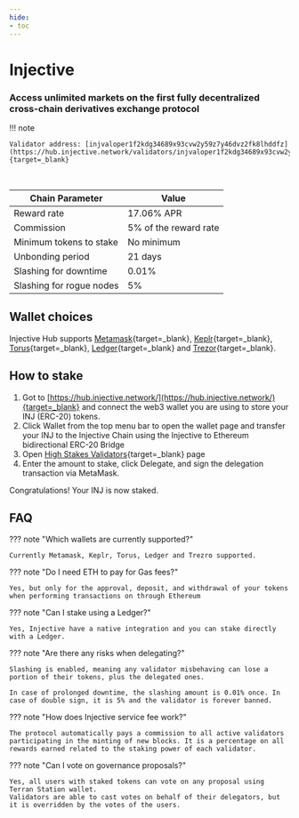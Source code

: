 ```yaml
---
hide:
- toc
---
```

# Injective

### Access unlimited markets on the first fully decentralized cross-chain derivatives exchange protocol


!!! note

    Validator address: [injvaloper1f2kdg34689x93cvw2y59z7y46dvz2fk8lhddfz](https://hub.injective.network/validators/injvaloper1f2kdg34689x93cvw2y59z7y46dvz2fk8lhddfz){target=_blank}

<br/>

| Chain Parameter            | Value                 |
|----------------------------|-----------------------|
| Reward rate                | 17.06% APR            |
| Commission                 | 5% of the reward rate |
| Minimum tokens to stake    | No minimum            |
| Unbonding period           | 21 days               |
| Slashing for downtime      | 0.01%                 |
| Slashing for rogue nodes   | 5%                    |

## Wallet choices

Injective Hub supports [Metamask](https://metamask.io/){target=_blank}, [Keplr](https://wallet.keplr.app/){target=_blank}, [Torus](https://tor.us/){target=_blank}, [Ledger](https://www.ledger.com/){target=_blank} and [Trezor](https://trezor.io/){target=_blank}.


## How to stake

1. Got to [https://hub.injective.network/](https://hub.injective.network/){target=_blank} and connect the web3 wallet you are using to store your INJ (ERC-20) tokens.
2. Click Wallet from the top menu bar to open the wallet page and transfer your INJ to the Injective Chain using the Injective to Ethereum bidirectional ERC-20 Bridge
3. Open [High Stakes Validators](https://hub.injective.network/validators/injvaloper1f2kdg34689x93cvw2y59z7y46dvz2fk8lhddfz){target=_blank} page
4. Enter the amount to stake, click Delegate, and sign the delegation transaction via MetaMask. 

Congratulations! Your INJ is now staked.

## FAQ

??? note "Which wallets are currently supported?"

    Currently Metamask, Keplr, Torus, Ledger and Trezro supported.

??? note "Do I need ETH to pay for Gas fees?"

    Yes, but only for the approval, deposit, and withdrawal of your tokens when performing transactions on through Ethereum

??? note "Can I stake using a Ledger?"

    Yes, Injective have a native integration and you can stake directly with a Ledger.

??? note "Are there any risks when delegating?"

    Slashing is enabled, meaning any validator misbehaving can lose a portion of their tokens, plus the delegated ones.

    In case of prolonged downtime, the slashing amount is 0.01% once. In case of double sign, it is 5% and the validator is forever banned.

??? note "How does Injective service fee work?"

    The protocol automatically pays a commission to all active validators participating in the minting of new blocks. It is a percentage on all rewards earned related to the staking power of each validator.

??? note "Can I vote on governance proposals?"

    Yes, all users with staked tokens can vote on any proposal using Terran Station wallet.
    Validators are able to cast votes on behalf of their delegators, but it is overridden by the votes of the users.



<br/>
